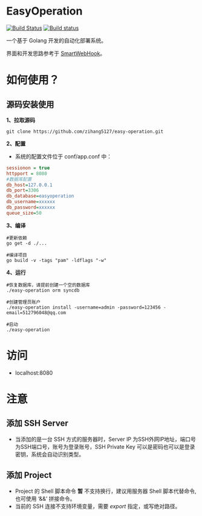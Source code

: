 # EasyOperation

[![Build Status](https://travis-ci.org/zihang5127/easy-operation.svg?branch=master)](https://travis-ci.org/zihang5127/easy-operation)
[![Build status](https://ci.appveyor.com/api/projects/status/tpm2k23umrqri2dd/branch/master?svg=true)](https://ci.appveyor.com/project/zihang5127/easy-operation/branch/master)

一个基于 Golang 开发的自动化部署系统。

界面和开发思路参考于 [SmartWebHook](https://github.com/lifei6671/go-git-webhook.git)。

# 如何使用？


## 源码安装使用

**1、拉取源码**

```
git clone https://github.com/zihang5127/easy-operation.git

``` 

**2、配置**

- 系统的配置文件位于 conf/app.conf 中：

```ini
sessionon = true
httpport = 8080
#数据库配置
db_host=127.0.0.1
db_port=3306
db_database=easyoperation
db_username=xxxxxx
db_password=xxxxxx
queue_size=50
```


**3、编译**

```
#更新依赖
go get -d ./...

#编译项目
go build -v -tags "pam" -ldflags "-w"
```


**4、运行**

```
#恢复数据库，请提前创建一个空的数据库
./easy-operation orm syncdb

#创建管理员账户
./easy-operation install -username=admin -password=123456 -email=512796048@qq.com

#启动
./easy-operation
```
# 访问

- localhost:8080

# 注意

## 添加 SSH Server

- 当添加的是一台 SSH 方式的服务器时，Server IP 为SSH外网IP地址，端口号为SSH端口号，账号为登录账号，SSH Private Key 可以是密码也可以是登录密钥，系统会自动识别类型。

## 添加 Project

- Project 的 Shell 脚本命令 **暂** 不支持换行，建议用服务器 Shell 脚本代替命令,也可使用 ‘&&’ 拼接命令。
- 当前的 SSH 连接不支持环境变量，需要 *export* 指定，或写绝对路径。